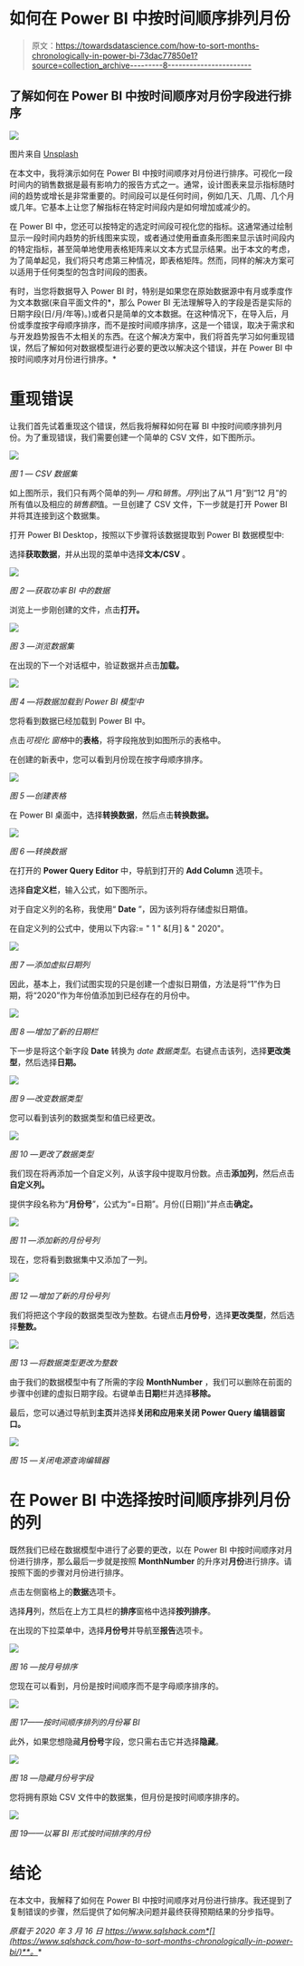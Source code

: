 # 如何在 Power BI 中按时间顺序排列月份

> 原文：<https://towardsdatascience.com/how-to-sort-months-chronologically-in-power-bi-73dac77850e1?source=collection_archive---------8----------------------->

## 了解如何在 Power BI 中按时间顺序对月份字段进行排序

![](img/d28bc6fff2acff95cd3b390f1d0e7b95.png)

图片来自 [Unsplash](https://unsplash.com/photos/LtNvQHdKkmw)

在本文中，我将演示如何在 Power BI 中按时间顺序对月份进行排序。可视化一段时间内的销售数据是最有影响力的报告方式之一。通常，设计图表来显示指标随时间的趋势或增长是非常重要的。时间段可以是任何时间，例如几天、几周、几个月或几年。它基本上让您了解指标在特定时间段内是如何增加或减少的。

在 Power BI 中，您还可以按特定的选定时间段可视化您的指标。这通常通过绘制显示一段时间内趋势的折线图来实现，或者通过使用垂直条形图来显示该时间段内的特定指标，甚至简单地使用表格矩阵来以文本方式显示结果。出于本文的考虑，为了简单起见，我们将只考虑第三种情况，即表格矩阵。然而，同样的解决方案可以适用于任何类型的包含时间段的图表。

有时，当您将数据导入 Power BI 时，特别是如果您在原始数据源中有月或季度作为文本数据(来自平面文件的*，那么 Power BI 无法理解导入的字段是否是实际的日期字段(日/月/年等)。)或者只是简单的文本数据。在这种情况下，在导入后，月份或季度按字母顺序排序，而不是按时间顺序排序，这是一个错误，取决于需求和与开发趋势报告不太相关的东西。在这个解决方案中，我们将首先学习如何重现错误，然后了解如何对数据模型进行必要的更改以解决这个错误，并在 Power BI 中按时间顺序对月份进行排序。*

# 重现错误

让我们首先试着重现这个错误，然后我将解释如何在幂 BI 中按时间顺序排列月份。为了重现错误，我们需要创建一个简单的 CSV 文件，如下图所示。

![](img/c855a7ab5a8da951ec382c4683941a6b.png)

*图 1 — CSV 数据集*

如上图所示，我们只有两个简单的列— *月*和*销售*。*月*列出了从“1 月”到“12 月”的所有值以及相应的*销售额*值。一旦创建了 CSV 文件，下一步就是打开 Power BI 并将其连接到这个数据集。

打开 Power BI Desktop，按照以下步骤将该数据提取到 Power BI 数据模型中:

选择**获取数据**，并从出现的菜单中选择**文本/CSV** 。

![](img/e4b47a35c42901c4ea3727be53b2a4f5.png)

*图 2 —获取功率 BI 中的数据*

浏览上一步刚创建的文件，点击**打开。**

![](img/4fa02f583f60eee0264fd85358c28310.png)

*图 3 —浏览数据集*

在出现的下一个对话框中，验证数据并点击**加载。**

![](img/b734e4ccfbdecf2197a02ac8441b2fe0.png)

*图 4 —将数据加载到 Power BI 模型中*

您将看到数据已经加载到 Power BI 中。

点击*可视化* *窗格*中的**表格**，将字段拖放到如图所示的表格中。

在创建的新表中，您可以看到月份现在按字母顺序排序。

![](img/9976fad37b1c8699bff000b7f9177290.png)

*图 5 —创建表格*

在 Power BI 桌面中，选择**转换数据**，然后点击**转换数据。**

![](img/4562ca18e92fbfcadb0e950845c111e1.png)

*图 6 —转换数据*

在打开的 **Power Query Editor** 中，导航到打开的 **Add Column** 选项卡。

选择**自定义栏**，输入公式，如下图所示。

对于自定义列的名称，我使用“ **Date** ”，因为该列将存储虚拟日期值。

在自定义列的公式中，使用以下内容:= " 1 " &[月] & " 2020"。

![](img/65faee1cd58c61b34323cebb0b8999f8.png)

*图 7 —添加虚拟日期列*

因此，基本上，我们试图实现的只是创建一个虚拟日期值，方法是将“1”作为日期，将“2020”作为年份值添加到已经存在的月份中。

![](img/f0ab5adaa540c01bb23b2aef7b781dc7.png)

*图 8 —增加了新的日期栏*

下一步是将这个新字段 **Date** 转换为 *date 数据类型*。右键点击该列，选择**更改类型**，然后选择**日期。**

![](img/be5561226ab783ff00d47e2a2c2fdead.png)

*图 9 —改变数据类型*

您可以看到该列的数据类型和值已经更改。

![](img/aed437a4cc4e9f0a6d8b006d96446060.png)

*图 10 —更改了数据类型*

我们现在将再添加一个自定义列，从该字段中提取月份数。点击**添加列**，然后点击**自定义列。**

提供字段名称为“**月份号**”，公式为“=日期”。月份([日期])”并点击**确定。**

![](img/cd695dfebef59b4bc995eb79fb90aed2.png)

*图 11 —添加新的月份号列*

现在，您将看到数据集中又添加了一列。

![](img/bb05725b83eef89ef51266d49999f3b7.png)

*图 12 —增加了新的月份号列*

我们将把这个字段的数据类型改为整数。右键点击**月份号**，选择**更改类型**，然后选择**整数。**

![](img/fcdd59a63ae80527c91325e5500869c9.png)

*图 13 —将数据类型更改为整数*

由于我们的数据模型中有了所需的字段 **MonthNumber** ，我们可以删除在前面的步骤中创建的虚拟日期字段。右键单击**日期**栏并选择**移除。**

最后，您可以通过导航到**主页**并选择**关闭和应用来关闭 Power Query 编辑器窗口。**

![](img/9b1cf2fc1aa06d2bb4389b2bbebfce64.png)

*图 15 —关闭电源查询编辑器*

# 在 Power BI 中选择按时间顺序排列月份的列

既然我们已经在数据模型中进行了必要的更改，以在 Power BI 中按时间顺序对月份进行排序，那么最后一步就是按照 **MonthNumber** 的升序对**月份**进行排序。请按照下面的步骤对月份进行排序。

点击左侧窗格上的**数据**选项卡。

选择**月**列，然后在上方工具栏的**排序**窗格中选择**按列排序**。

在出现的下拉菜单中，选择**月份号**并导航至**报告**选项卡。

![](img/19bb152aa2a1f347ab467c9763d0c5ff.png)

*图 16 —按月号排序*

您现在可以看到，月份是按时间顺序而不是字母顺序排序的。

![](img/6114da8f1f86c8d916a7e85aebe2a361.png)

*图 17——按时间顺序排列的月份幂 BI*

此外，如果您想隐藏**月份号**字段，您只需右击它并选择**隐藏**。

![](img/c27c188d167a295582d8975c1bebff7d.png)

*图 18 —隐藏月份号字段*

您将拥有原始 CSV 文件中的数据集，但月份是按时间顺序排序的。

![](img/1a5b5730a42731f69267c41578cb85ca.png)

*图 19——以幂 BI 形式按时间排序的月份*

# 结论

在本文中，我解释了如何在 Power BI 中按时间顺序对月份进行排序。我还提到了复制错误的步骤，然后提供了如何解决问题并最终获得预期结果的分步指导。

*原载于 2020 年 3 月 16 日 https://www.sqlshack.com*[](https://www.sqlshack.com/how-to-sort-months-chronologically-in-power-bi/)**。**